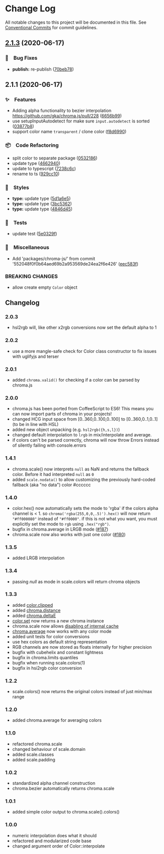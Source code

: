 # Change Log

All notable changes to this project will be documented in this file.
See [Conventional Commits](https://conventionalcommits.org) for commit guidelines.

## [2.1.3](https://github.com/bluelovers/ws-color/compare/@bluelovers/chroma-js@2.1.1...@bluelovers/chroma-js@2.1.3) (2020-06-17)


### 🐛　Bug Fixes

* **publish:** re-publish ([70beb78](https://github.com/bluelovers/ws-color/commit/70beb7824af318ecb1c4e1634562fe0095bde64c))





## 2.1.1 (2020-06-17)


### ✨　Features

* Adding alpha functionality to bezier interpolation https://github.com/gka/chroma.js/pull/228 ([6656b99](https://github.com/bluelovers/ws-color/commit/6656b99fbc3793c2a9ab8c41352172e7194fde1f))
* use setupInputAutodetect for make sure `input.autodetect` is sorted ([03877b8](https://github.com/bluelovers/ws-color/commit/03877b8b15cf7e40fc595f7f108cb3941f226155))
* support color name `transparent` / clone color ([f8d6990](https://github.com/bluelovers/ws-color/commit/f8d69902f9510d33fd495d8761ad1b7caf17230c))


### 📦　Code Refactoring

* split color to separate package ([0532186](https://github.com/bluelovers/ws-color/commit/0532186a7dd31288377c86a1d752a4c0c961c2fe))
* update type ([4662940](https://github.com/bluelovers/ws-color/commit/4662940ef7a3aa7e7332f5b2938efbe31ea2f39a))
* update to typescript ([7238c6c](https://github.com/bluelovers/ws-color/commit/7238c6cd24a4a7f9e12b80ec3589ebcf66c40b26))
* rename to ts ([929cc10](https://github.com/bluelovers/ws-color/commit/929cc10c00368a6c35e65cfff1086cc587263611))


### 💎　Styles

* **type:** update type ([5d1a6e5](https://github.com/bluelovers/ws-color/commit/5d1a6e54a8e523f70cba6fe2fd9dfdd7f1773a71))
* **type:** update type ([3bc5362](https://github.com/bluelovers/ws-color/commit/3bc536239f41062150e1285435b36132f771362a))
* **type:** update type ([4846d45](https://github.com/bluelovers/ws-color/commit/4846d451ef0bb61ee8f196e26f50ccf96ddeb211))


### 🚨　Tests

* update test ([5e0329f](https://github.com/bluelovers/ws-color/commit/5e0329f40b9ff7821fef6e081fd56d2439964fa6))


### 🔖　Miscellaneous

* Add 'packages/chroma-js/' from commit '552048f0f0b64aed69b2a953569de24ea2f6e426' ([eec583f](https://github.com/bluelovers/ws-color/commit/eec583fcc2a640f88b452ff42bff7622d9e62103))


### BREAKING CHANGES

* allow create empty `Color` object





## Changelog

### 2.0.3
* hsl2rgb will, like other x2rgb conversions now set the default alpha to 1

### 2.0.2
* use a more mangle-safe check for Color class constructor to fix issues with uglifyjs and terser

### 2.0.1
* added `chroma.valid()` for checking if a color can be parsed by chroma.js

### 2.0.0
* chroma.js has been ported from CoffeeScript to ES6! This means you can now import parts of chroma in your projects!
* changed HCG input space from [0..360,0..100,0..100] to [0..360,0..1,0..1] (to be in line with HSL)
* added new object unpacking (e.g. `hsl2rgb({h,s,l})`)
* changed default interpolation to `lrgb` in mix/interpolate and average.
* if colors can't be parsed correctly, chroma will now throw Errors instead of silently failing with console.errors

### 1.4.1
* chroma.scale() now interprets `null` as NaN and returns the fallback color. Before it had interpreted `null` as `0`
* added `scale.nodata()` to allow customizing the previously hard-coded fallback (aka "no data") color #cccccc


### 1.4.0
* color.hex() now automatically sets the mode to 'rgba' if the colors alpha channel is < 1. so `chroma('rgba(255,0,0,.5)').hex()` will now return `"#ff000080"` instead of `"#ff0000"`. if this is not what you want, you must explicitly set the mode to `rgb` using `.hex("rgb")`.
* bugfix in chroma.average in LRGB mode ([#187](https://github.com/gka/chroma.js/issues/187))
* chroma.scale now also works with just one color ([#180](https://github.com/gka/chroma.js/issues/180))


### 1.3.5
* added LRGB interpolation

### 1.3.4
* passing *null* as mode in scale.colors will return chroma objects

### 1.3.3

* added [color.clipped](https://gka.github.io/chroma.js/#color-clipped)
* added [chroma.distance](https://gka.github.io/chroma.js/#chroma-distance)
* added [chroma.deltaE](https://gka.github.io/chroma.js/#chroma-deltae)
* [color.set](https://gka.github.io/chroma.js/#color-set) now returns a new chroma instance
* chroma.scale now allows [disabling of internal cache](https://gka.github.io/chroma.js/#scale-cache)
* [chroma.average](https://gka.github.io/chroma.js/#chroma-average) now works with any color mode
* added unit tests for color conversions
* use hex colors as default string representation
* RGB channels are now stored as floats internally for higher precision
* bugfix with cubehelix and constant lightness
* bugfix in chroma.limits quantiles
* bugfix when running scale.colors(1)
* bugfix in hsi2rgb color conversion

### 1.2.2

* scale.colors() now returns the original colors instead of just min/max range

### 1.2.0

* added chroma.average for averaging colors

### 1.1.0

* refactored chroma.scale
* changed behaviour of scale.domain
* added scale.classes
* added scale.padding

### 1.0.2

* standardized alpha channel construction
* chroma.bezier automatically returns chroma.scale

### 1.0.1

* added simple color output to chroma.scale().colors()

### 1.0.0

* numeric interpolation does what it should
* refactored and modularized code base
* changed argument order of Color::interpolate
